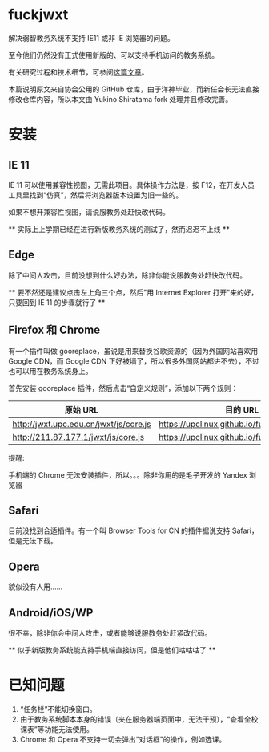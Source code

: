 fuckjwxt
===

解决弱智教务系统不支持 IE11 或非 IE 浏览器的问题。

至今他们仍然没有正式使用新版的、可以支持手机访问的教务系统。

有关研究过程和技术细节，可参阅[这篇文章](https://vjudge1.github.io/2015/05/29/let-jiao-wu-xi-tong-support-linux/)。

本篇说明原文来自协会公用的 GitHub 仓库，由于洋神毕业，而新任会长无法直接修改仓库内容，所以本文由 Yukino Shiratama fork 处理并且修改完善。

# 安装

## IE 11

IE 11 可以使用兼容性视图，无需此项目。具体操作方法是，按 F12，在开发人员工具里找到“仿真”，然后将浏览器版本设置为旧一些的。

如果不想开兼容性视图，请说服教务处赶快改代码。

** 实际上上学期已经在进行新版教务系统的测试了，然而迟迟不上线 **

## Edge

除了中间人攻击，目前没想到什么好办法，除非你能说服教务处赶快改代码。

** 要不然还是建议点击左上角三个点，然后"用 Internet Explorer 打开"来的好，只要回到 IE 11 的步骤就行了 **

## Firefox 和 Chrome

有一个插件叫做 gooreplace，虽说是用来替换谷歌资源的（因为外国网站喜欢用 Google CDN，而 Google CDN 正好被墙了，所以很多外国网站都进不去），不过也可以用在教务系统身上。

首先安装 gooreplace 插件，然后点击“自定义规则”，添加以下两个规则：

原始 URL                                | 目的 URL
----------------------------------------|-----------------------------------
http://jwxt.upc.edu.cn/jwxt/js/core.js  | https://upclinux.github.io/fuckjwxt/js/core.js
http://211.87.177.1/jwxt/js/core.js     | https://upclinux.github.io/fuckjwxt/js/core.js

提醒:

手机端的 Chrome 无法安装插件，所以。。。除非你用的是毛子开发的 Yandex 浏览器

## Safari

目前没找到合适插件。有一个叫 Browser Tools for CN 的插件据说支持 Safari，但是无法下载。

## Opera

貌似没有人用……

## Android/iOS/WP 

很不幸，除非你会中间人攻击，或者能够说服教务处赶紧改代码。

** 似乎新版教务系统能支持手机端直接访问，但是他们咕咕咕了 **

# 已知问题

1. “任务栏”不能切换窗口。
2. 由于教务系统脚本本身的错误（夹在服务器端页面中，无法干预），“查看全校课表”等功能无法使用。
3. Chrome 和 Opera 不支持一切会弹出“对话框”的操作，例如选课。
